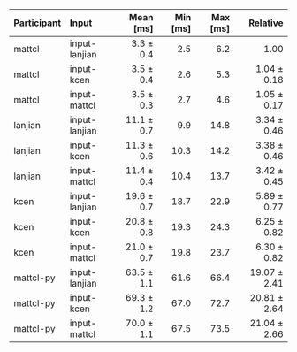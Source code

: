 | Participant | Input | Mean [ms] | Min [ms] | Max [ms] | Relative |
|:---|:---|---:|---:|---:|---:|
| mattcl | input-lanjian | 3.3 ± 0.4 | 2.5 | 6.2 | 1.00 |
| mattcl | input-kcen | 3.5 ± 0.4 | 2.6 | 5.3 | 1.04 ± 0.18 |
| mattcl | input-mattcl | 3.5 ± 0.3 | 2.7 | 4.6 | 1.05 ± 0.17 |
| lanjian | input-lanjian | 11.1 ± 0.7 | 9.9 | 14.8 | 3.34 ± 0.46 |
| lanjian | input-kcen | 11.3 ± 0.6 | 10.3 | 14.2 | 3.38 ± 0.46 |
| lanjian | input-mattcl | 11.4 ± 0.4 | 10.4 | 13.7 | 3.42 ± 0.45 |
| kcen | input-lanjian | 19.6 ± 0.7 | 18.7 | 22.9 | 5.89 ± 0.77 |
| kcen | input-kcen | 20.8 ± 0.8 | 19.3 | 24.3 | 6.25 ± 0.82 |
| kcen | input-mattcl | 21.0 ± 0.7 | 19.8 | 23.7 | 6.30 ± 0.82 |
| mattcl-py | input-lanjian | 63.5 ± 1.1 | 61.6 | 66.4 | 19.07 ± 2.41 |
| mattcl-py | input-kcen | 69.3 ± 1.2 | 67.0 | 72.7 | 20.81 ± 2.64 |
| mattcl-py | input-mattcl | 70.0 ± 1.1 | 67.5 | 73.5 | 21.04 ± 2.66 |
